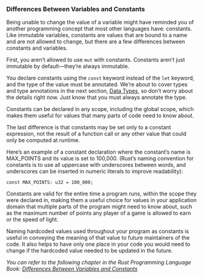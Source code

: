 ### Differences Between Variables and Constants

Being unable to change the value of a variable might have reminded you of another programming concept that most other languages have: constants. Like immutable variables, constants are values that are bound to a name and are not allowed to change, but there are a few differences between constants and variables.

First, you aren’t allowed to use `mut` with constants. Constants aren’t just immutable by default—they’re always immutable.

You declare constants using the `const` keyword instead of the `let` keyword, and the type of the value must be annotated. We’re about to cover types and type annotations in the next section, [Data Types](https://doc.rust-lang.org/stable/book/ch03-02-data-types.html#data-types), so don’t worry about the details right now. Just know that you must always annotate the type.

Constants can be declared in any scope, including the global scope, which makes them useful for values that many parts of code need to know about.

The last difference is that constants may be set only to a constant expression, not the result of a function call or any other value that could only be computed at runtime.

Here’s an example of a constant declaration where the constant’s name is MAX_POINTS and its value is set to 100,000. (Rust’s naming convention for constants is to use all uppercase with underscores between words, and underscores can be inserted in numeric literals to improve readability):

```
const MAX_POINTS: u32 = 100_000;
```

Constants are valid for the entire time a program runs, within the scope they were declared in, making them a useful choice for values in your application domain that multiple parts of the program might need to know about, such as the maximum number of points any player of a game is allowed to earn or the speed of light.

Naming hardcoded values used throughout your program as constants is useful in conveying the meaning of that value to future maintainers of the code. It also helps to have only one place in your code you would need to change if the hardcoded value needed to be updated in the future.

_You can refer to the following chapter in the Rust Programming Language Book: [Differences Between Variables and Constants](https://doc.rust-lang.org/stable/book/ch03-01-variables-and-mutability.html#differences-between-variables-and-constants)_